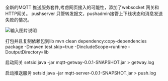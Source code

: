 全新的MQTT 推送服务套件,考虑网页接入的可能性，添加了websocket 网关和HTTP网关。
pushserver 只管转发报文，pushadmin接管上下线状态和消息发送失败的情况。

![输入图片说明](https://images.gitee.com/uploads/images/2018/1006/222044_2e3758b5_75292.jpeg "幻灯片1.JPG")



打包并且复制依赖包到lib
mvn clean dependency:copy-dependencies package -Dmaven.test.skip=true -DincludeScope=runtime    -DoutputDirectory=lib

启动网关
setsid java -jar mqtt-getway-0.0.1-SNAPSHOT.jar  > getway.log

启动推送服务
setsid java -jar mqtt-server-0.0.1-SNAPSHOT.jar  > push.log

